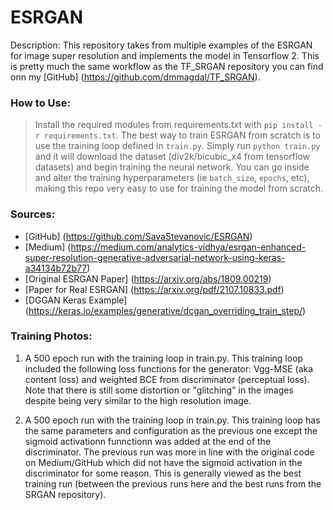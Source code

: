 # ESRGAN

Description: This repository takes from multiple examples of the ESRGAN for image super resolution and implements the model in Tensorflow 2. This is  pretty much the same workflow as the TF_SRGAN repository you can find onn my [GitHub] (https://github.com/dmmagdal/TF_SRGAN).

### How to Use:

 > Install the required modules from requirements.txt with `pip install -r requirements.txt`. The best way to train ESRGAN from scratch is to use the training loop defined in `train.py`. Simply run `python train.py` and it will download the dataset (div2k/bicubic_x4 from tensorflow datasets) and begin training the neural network. You can go inside and alter the training hyperparameters (ie `batch_size`, `epochs`, etc), making this repo very easy to use for training the model from scratch.


### Sources:

 - [GitHub] (https://github.com/SavaStevanovic/ESRGAN)
 - [Medium] (https://medium.com/analytics-vidhya/esrgan-enhanced-super-resolution-generative-adversarial-network-using-keras-a34134b72b77)
 - [Original ESRGAN Paper] (https://arxiv.org/abs/1809.00219)
 - [Paper for Real ESRGAN] (https://arxiv.org/pdf/2107.10833.pdf)
 - [DGGAN Keras Example] (https://keras.io/examples/generative/dcgan_overriding_train_step/)


### Training Photos:

1) A 500 epoch run with the training loop in train.py. This training loop included the following loss functions for the generator: Vgg-MSE (aka content loss) and weighted BCE from discriminator (perceptual loss). Note that there is still some distortion or "glitching" in the images despite being very similar to the high resolution image. 

2) A 500 epoch run with the training loop in train.py. This training loop has the same parameters and configuration as the previous one except the sigmoid activationn funnctionn was added at the end of the discriminator. The previous run was more in line with the original code on Medium/GitHub which did not have the sigmoid activation in the discriminator for some reason. This is generally viewed as  the best training run (between the previous runs here and the best runs from the SRGAN repository).